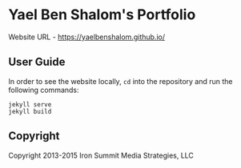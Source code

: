 # Yael Ben Shalom's Portfolio

Website URL - https://yaelbenshalom.github.io/


## User Guide

In order to see the website locally, `cd` into the repository and run the following commands:
```
jekyll serve
jekyll build
```


## Copyright

Copyright 2013-2015 Iron Summit Media Strategies, LLC
